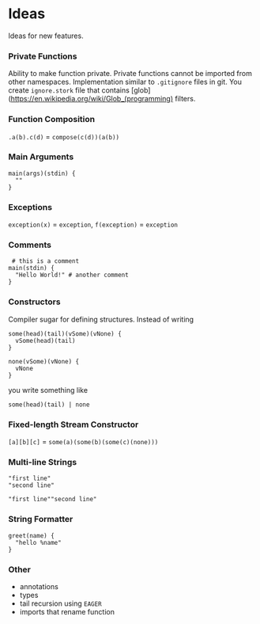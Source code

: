 # Ideas #

Ideas for new features.

### Private Functions ###

Ability to make function private. Private functions cannot be imported from other namespaces. Implementation similar to `.gitignore` files in git. You create `ignore.stork` file that contains [glob](https://en.wikipedia.org/wiki/Glob_(programming) filters.

### Function Composition ###

`.a(b).c(d)` = `compose(c(d))(a(b))`

### Main Arguments ###

    main(args)(stdin) {
      ""
    }

### Exceptions ###

`exception(x)` = `exception`, `f(exception)` = `exception`

### Comments ###

     # this is a comment
    main(stdin) {
      "Hello World!" # another comment
    }

### Constructors ###

Compiler sugar for defining structures. Instead of writing

    some(head)(tail)(vSome)(vNone) {
      vSome(head)(tail)
    }

    none(vSome)(vNone) {
      vNone
    }

you write something like

    some(head)(tail) | none

### Fixed-length Stream Constructor ###

`[a][b][c]` = `some(a)(some(b)(some(c)(none)))`

### Multi-line Strings ###

    "first line"
    "second line"

    "first line""second line"

### String Formatter ###

    greet(name) {
      "hello %name"
    }

### Other ###

   - annotations
   - types
   - tail recursion using `EAGER`
   - imports that rename function
